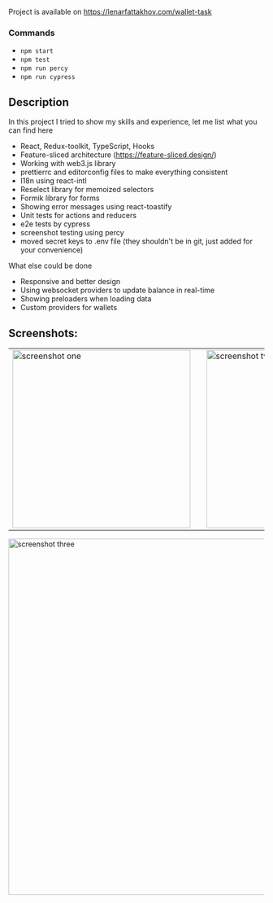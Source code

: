 Project is available on https://lenarfattakhov.com/wallet-task

### Commands

- `npm start`
- `npm test`
- `npm run percy`
- `npm run cypress`

## Description

In this project I tried to show my skills and experience, let me list what you can find here

- React, Redux-toolkit, TypeScript, Hooks
- Feature-sliced architecture (https://feature-sliced.design/)
- Working with web3.js library
- prettierrc and editorconfig files to make everything consistent
- I18n using react-intl
- Reselect library for memoized selectors
- Formik library for forms
- Showing error messages using react-toastify
- Unit tests for actions and reducers
- e2e tests by cypress
- screenshot testing using percy
- moved secret keys to .env file (they shouldn't be in git, just added for your convenience)

What else could be done

- Responsive and better design
- Using websocket providers to update balance in real-time
- Showing preloaders when loading data
- Custom providers for wallets

## Screenshots:

<table border="0">
 <tr>
    <td><img src="https://lenarfattakhov.com/assets/wallets-task/sc1.png" width="350" title="screenshot one"><td>
    <td><img src="https://lenarfattakhov.com/assets/wallets-task/sc2.png" width="350" title="screenshot two"></td>
 </tr>
</table>
<img src="https://lenarfattakhov.com/assets/wallets-task/sc3.png" width="700" title="screenshot three">
